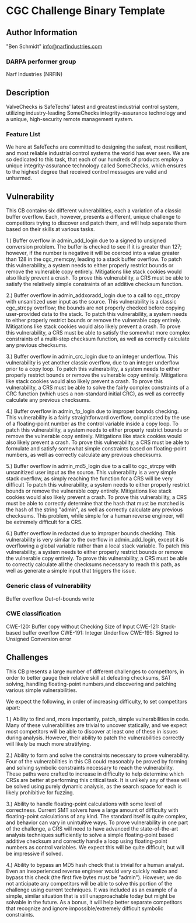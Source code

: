 # CGC Challenge Binary Template

## Author Information

"Ben Schmidt" <info@narfindustries.com>

### DARPA performer group

Narf Industries (NRFIN)

## Description

ValveChecks is SafeTechs' latest and greatest industrial control system, utilizing industry-leading SomeChecks integrity-assurance technology and a unique, high-security remote management system.


### Feature List

We here at SafeTechs are committed to designing the safest, most resilient, and most reliable industrial control systems the world has ever seen.
We are so dedicated to this task, that each of our hundreds of products employ a unique integrity-assurance technology called SomeChecks, which ensures to the highest degree that received control messages are valid and unharmed.


## Vulnerability

This CB contains six different vulnerabilities, each a variation of a classic buffer overflow.
Each, however, presents a different, unique challenge to competitors trying to discover and patch them, and will help separate them based on their skills at various tasks.


1.) Buffer overflow in admin\_add\_login due to a signed to unsigned conversion problem.
The buffer is checked to see if it is greater than 127; however, if the number is negative it will be coerced into a value greater than 128 in the cgc_memcpy, leading to a stack buffer overflow.
To patch this vulnerability, a system needs to either properly restrict bounds or remove the vulnerable copy entirely.
Mitigations like stack cookies would also likely prevent a crash.
To prove this vulnerability, a CRS must be able to satisfy the relatively simple constraints of an additive checksum function.

2.) Buffer overflow in admin\_addxoradd\_login due to a call to cgc_strcpy with unsanitized user input as the source.
This vulnerability is a classic cgc_strcpy overflow; the bounds are not properly checked before copying user-provided data to the stack.
To patch this vulnerability, a system needs to either properly restrict bounds or remove the vulnerable copy entirely.
Mitigations like stack cookies would also likely prevent a crash.
To prove this vulnerability, a CRS must be able to satisfy the somewhat more complex constraints of a multi-step checksum function, as well as correctly calculate any previous checksums.

3.) Buffer overflow in admin\_crc\_login due to an integer underflow.
This vulnerability is yet another classic overflow, due to an integer underflow prior to a copy loop.
To patch this vulnerability, a system needs to either properly restrict bounds or remove the vulnerable copy entirely.
Mitigations like stack cookies would also likely prevent a crash.
To prove this vulnerability, a CRS must be able to solve the fairly complex constraints of a CRC function (which uses a non-standard initial CRC), as well as correctly calculate any previous checksums.

4.) Buffer overflow in admin\_fp\_login due to improper bounds checking.
This vulnerability is a fairly straightforward overflow, complicated by the use of a floating-point number as the control variable inside a copy loop.
To patch this vulnerability, a system needs to either properly restrict bounds or remove the vulnerable copy entirely.
Mitigations like stack cookies would also likely prevent a crash.
To prove this vulnerability, a CRS must be able to formulate and satisfy somewhat simple constraints based on floating-point numbers, as well as correctly calculate any previous checksums.

5.) Buffer overflow in admin\_md5\_login due to a call to cgc_strcpy with unsanitized user input as the source.
This vulnerability is a very simple stack overflow, as simply reaching the function for a CRS will be very difficult
To patch this vulnerability, a system needs to either properly restrict bounds or remove the vulnerable copy entirely.
Mitigations like stack cookies would also likely prevent a crash.
To prove this vulnerability, a CRS must be able to correctly determine that the hash that must be matched is the hash of the string "admin", as well as correctly calculate any previous checksums.
This problem, while simple for a human reverse engineer, will be extremely difficult for a CRS.

6.) Buffer overflow in redacted due to improper bounds checking.
This vulnerability is very similar to the overflow in admin\_add\_login, except it is overflowing a global variable rather than a local stack variable.
To patch this vulnerability, a system needs to either properly restrict bounds or remove the vulnerable copy entirely.
To prove this vulnerability, a CRS must be able to correctly calculate all the checksums necessary to reach this path, as well as generate a simple input that triggers the issue.

### Generic class of vulnerability

Buffer overflow
Out-of-bounds write

### CWE classification

CWE-120: Buffer copy without Checking Size of Input
CWE-121: Stack-based buffer overflow
CWE-191: Integer Underflow
CWE-195: Signed to Unsigned Conversion error

## Challenges

This CB presents a large number of different challenges to competitors, in order to better gauge their relative skill at defeating checksums, SAT solving, handling floating-point numbers,and discovering and patching various simple vulnerabilities.

We expect the following, in order of increasing difficulty, to set competitors apart:

1.) Ability to find and, more importantly, patch, simple vulnerabilities in code.
Many of these vulnerabilities are trivial to uncover statically, and we expect most competitors will be able to discover at least one of these in issues during analysis.
However, their ability to patch the vulnerabilities correctly will likely be much more stratifying.

2.) Ability to form and solve the constraints necessary to prove vulnerability.
Four of the vulnerabilities in this CB could reasonably be proved by forming and solving symbolic constraints necessary to reach the vulnerability.
These paths were crafted to increase in difficulty to help determine which CRSs are better at performing this critical task.
It is unlikely any of these will be solved using purely dynamic analysis, as the search space for each is likely prohibitive for fuzzing.

3.) Ability to handle floating-point calculations with some level of correctness.
Current SMT solvers have a large amount of difficulty with floating-point calculations of any kind.
The standard itself is quite complex, and behavior can vary in unintuitive ways.
To prove vulnerability in one part of the challenge, a CRS will need to have advanced the state-of-the-art analysis techniques sufficiently to solve a simple floating-point based additive checksum and correctly handle a loop using floating-point numbers as control variables. 
We expect this will be quite difficult, but will be impressive if solved.

4.) Ability to bypass an MD5 hash check that is trivial for a human analyst.
Even an inexperienced reverse engineer would very quickly realize and bypass this check (the first five bytes must be "admin").
However, we do not anticipate any competitors will be able to solve this portion of the challenge using current techniques.
It was included as an example of a simple, similar situation that is still unapproachable today but might be solvable in the future.
As a bonus, it will help better separate competitors that recognize and ignore impossible/extremely difficult symbolic constraints.
